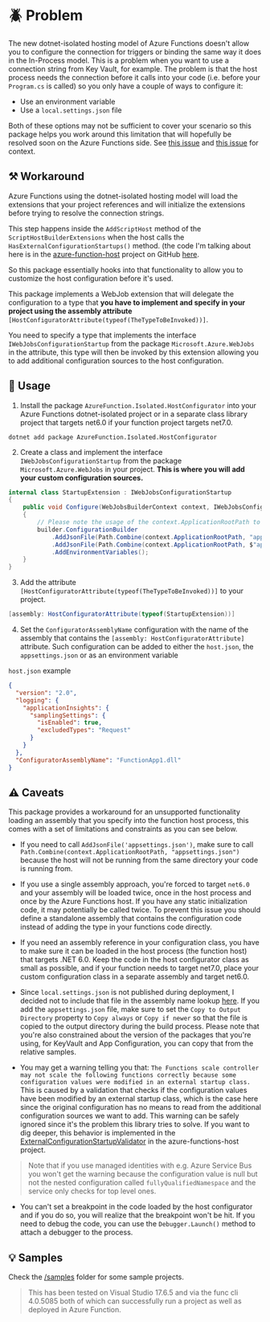 # 🪲 Problem
The new dotnet-isolated hosting model of Azure Functions doesn't allow you to configure the connection for triggers or binding the same way it does in the In-Process model. This is a problem when you want to use a connection string from Key Vault, for example.
The problem is that the host process needs the connection before it calls into your code (i.e. before your `Program.cs` is called) so you only have a couple of ways to configure it:
- Use an environment variable
- Use a `local.settings.json` file

Both of these options may not be sufficient to cover your scenario so this package helps you work around this limitation that will hopefully be resolved soon on the Azure Functions side. See [this issue](https://github.com/Azure/azure-functions-dotnet-worker/issues/1790) and [this issue](https://github.com/MicrosoftDocs/azure-docs/issues/95950) for context.

## ⚒️ Workaround
Azure Functions using the dotnet-isolated hosting model will load the extensions that your project references and will initialize the extensions before trying to resolve the connection strings.

This step happens inside the `AddScriptHost` method of the `ScriptHostBuilderExtensions` when the host calls the `HasExternalConfigurationStartups()` method. (the code I'm talking about here is in the [azure-function-host](https://github.com/Azure/azure-functions-host) project on GitHub [here](https://github.com/Azure/azure-functions-host/blob/dev/src/WebJobs.Script/ScriptHostBuilderExtensions.cs).

So this package essentially hooks into that functionality to allow you to customize the host configuration before it's used.

This package implements a WebJob extension that will delegate the configuration to a type that **you have to implement and specify in your project using the assembly attribute** `[HostConfiguratorAttribute(typeof(TheTypeToBeInvoked))]`.

You need to specify a type that implements the interface `IWebJobsConfigurationStartup` from the package `Microsoft.Azure.WebJobs` in the attribute, this type will then be invoked by this extension allowing you to add additional configuration sources to the host configuration.

## 🚀 Usage
1. Install the package `AzureFunction.Isolated.HostConfigurator` into your Azure Functions dotnet-isolated project or in a separate class library project that targets net6.0 if your function project targets net7.0.
```
dotnet add package AzureFunction.Isolated.HostConfigurator
```
2. Create a class and implement the interface `IWebJobsConfigurationStartup` from the package `Microsoft.Azure.WebJobs` in your project.
**This is where you will add your custom configuration sources.**
```csharp
internal class StartupExtension : IWebJobsConfigurationStartup
{
    public void Configure(WebJobsBuilderContext context, IWebJobsConfigurationBuilder builder)
    {
        // Please note the usage of the context.ApplicationRootPath to get the path to the application root, where we can find our configuration files
        builder.ConfigurationBuilder
            .AddJsonFile(Path.Combine(context.ApplicationRootPath, "appsettings.json"), optional: false, reloadOnChange: false)
            .AddJsonFile(Path.Combine(context.ApplicationRootPath, $"appsettings.{context.EnvironmentName}.json"), optional: false, reloadOnChange: false)
            .AddEnvironmentVariables();
    }
}
```

3. Add the attribute `[HostConfiguratorAttribute(typeof(TheTypeToBeInvoked))]` to your project.

```csharp
[assembly: HostConfiguratorAttribute(typeof(StartupExtension))]
```
4. Set the `ConfiguratorAssemblyName` configuration with the name of the assembly that contains the `[assembly: HostConfiguratorAttribute]` attribute. Such configuration can be added to either the `host.json`, the `appsettings.json` or as an environment variable

`host.json` example
```json
{
  "version": "2.0",
  "logging": {
    "applicationInsights": {
      "samplingSettings": {
        "isEnabled": true,
        "excludedTypes": "Request"
      }
    }
  },
  "ConfiguratorAssemblyName": "FunctionApp1.dll"
}
```


## ⚠️ Caveats
This package provides a workaround for an unsupported functionality loading an assembly that you specify into the function host process, this comes with a set of limitations and constraints as you can see below.

- If you need to call `AddJsonFile('appsettings.json')`, make sure to call `Path.Combine(context.ApplicationRootPath, "appsettings.json")` because the host will not be running from the same directory your code is running from.

- If you use a single assembly approach, you're forced to target `net6.0` and your assembly will be loaded twice, once in the host process and once by the Azure Functions host. If you have any static initialization code, it may potentially be called twice. To prevent this issue you should define a standalone assembly that contains the configuration code instead of adding the type in your functions code directly.

- If you need an assembly reference in your configuration class, you have to make sure it can be loaded in the host process (the function host) that targets .NET 6.0. Keep the code in the host configurator class as small as possible, and if your function needs to target net7.0, place your custom configuration class in a separate assembly and target net6.0.

- Since `local.settings.json` is not published during deployment, I decided not to include that file in the assembly name lookup [here](https://github.com/ilmax/AzureFunctionIsolatedConfigurator/blob/main/src/AzureFunction.Isolated.HostConfigurator/DelegatingWebJobsConfigurationStartup.cs#L27-L31). If you add the `appsettings.json` file, make sure to set the `Copy to Output Directory` property to `Copy always` or `Copy if newer` so that the file is copied to the output directory during the build process.
Please note that you're also constrained about the version of the packages that you're using, for KeyVault and App Configuration, you can copy that from the relative samples.

- You may get a warning telling you that: `The Functions scale controller may not scale the following functions correctly because some configuration values were modified in an external startup class.`
This is caused by a validation that checks if the configuration values have been modified by an external startup class, which is the case here since the original configuration has no means to read from the additional configuration sources we want to add. This warning can be safely ignored since it's the problem this library tries to solve.
If you want to dig deeper, this behavior is implemented in the [ExternalConfigurationStartupValidator](https://github.com/Azure/azure-functions-host/blob/dev/src/WebJobs.Script/DependencyInjection/ExternalConfigurationStartupValidator.cs#L63-L64) in the azure-functions-host project.

> Note that if you use managed identities with e.g. Azure Service Bus you won't get the warning because the configuration value is null but not the nested configuration called `fullyQualifiedNamespace` and the service only checks for top level ones.


- You can't set a breakpoint in the code loaded by the host configurator and if you do so, you will realize that the breakpoint won't be hit. If you need to debug the code, you can use the `Debugger.Launch()` method to attach a debugger to the process.

## 💡 Samples
Check the [/samples](https://github.com/ilmax/AzureFunctionIsolatedConfigurator/tree/main/samples) folder for some sample projects.

> This has been tested on Visual Studio 17.6.5 and via the func cli 4.0.5085 both of which can successfully run a project as well as deployed in Azure Function.
